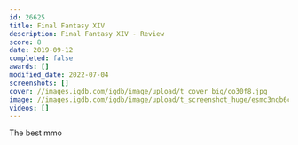 ```yaml
---
id: 26625
title: Final Fantasy XIV
description: Final Fantasy XIV - Review
score: 8
date: 2019-09-12
completed: false
awards: []
modified_date: 2022-07-04
screenshots: []
cover: //images.igdb.com/igdb/image/upload/t_cover_big/co30f8.jpg
image: //images.igdb.com/igdb/image/upload/t_screenshot_huge/esmc3nqb6cgvzwjmpag6.jpg
videos: []
---
```

The best mmo